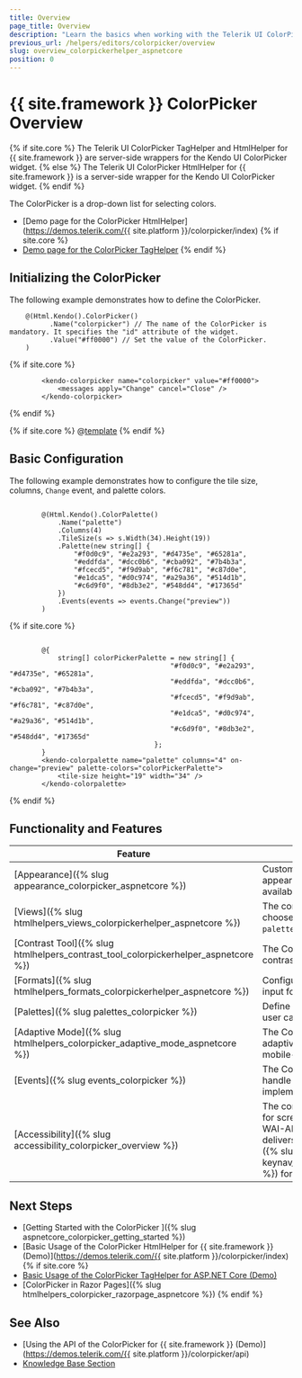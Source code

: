 ```yaml
---
title: Overview
page_title: Overview
description: "Learn the basics when working with the Telerik UI ColorPicker component for {{ site.framework }}."
previous_url: /helpers/editors/colorpicker/overview
slug: overview_colorpickerhelper_aspnetcore
position: 0
---
```


# {{ site.framework }} ColorPicker Overview

{% if site.core %}
The Telerik UI ColorPicker TagHelper and HtmlHelper for {{ site.framework }} are server-side wrappers for the Kendo UI ColorPicker widget.
{% else %}
The Telerik UI ColorPicker HtmlHelper for {{ site.framework }} is a server-side wrapper for the Kendo UI ColorPicker widget.
{% endif %}

The ColorPicker is a drop-down list for selecting colors.

* [Demo page for the ColorPicker HtmlHelper](https://demos.telerik.com/{{ site.platform }}/colorpicker/index)
{% if site.core %}
* [Demo page for the ColorPicker TagHelper](https://demos.telerik.com/aspnet-core/colorpicker/tag-helper)
{% endif %}

## Initializing the ColorPicker

The following example demonstrates how to define the ColorPicker.

```HtmlHelper
    @(Html.Kendo().ColorPicker()
          .Name("colorpicker") // The name of the ColorPicker is mandatory. It specifies the "id" attribute of the widget.
          .Value("#ff0000") // Set the value of the ColorPicker.
    )
```
{% if site.core %}
```TagHelper
        <kendo-colorpicker name="colorpicker" value="#ff0000">
			<messages apply="Change" cancel="Close" />
		</kendo-colorpicker>
```
{% endif %}

{% if site.core %}
@[template](/_contentTemplates/core/declarative-initialization-note.md#declarative-initialization-note)
{% endif %}


## Basic Configuration

The following example demonstrates how to configure the tile size, columns, `Change` event, and palette colors.

```HtmlHelper

        @(Html.Kendo().ColorPalette()
			.Name("palette")
			.Columns(4)
			.TileSize(s => s.Width(34).Height(19))
			.Palette(new string[] {
				"#f0d0c9", "#e2a293", "#d4735e", "#65281a",
				"#eddfda", "#dcc0b6", "#cba092", "#7b4b3a",
				"#fcecd5", "#f9d9ab", "#f6c781", "#c87d0e",
				"#e1dca5", "#d0c974", "#a29a36", "#514d1b",
				"#c6d9f0", "#8db3e2", "#548dd4", "#17365d"
			})
			.Events(events => events.Change("preview"))
		)
```
{% if site.core %}
```TagHelper

		@{
			string[] colorPickerPalette = new string[] {
                                        "#f0d0c9", "#e2a293", "#d4735e", "#65281a",
                                        "#eddfda", "#dcc0b6", "#cba092", "#7b4b3a",
                                        "#fcecd5", "#f9d9ab", "#f6c781", "#c87d0e",
                                        "#e1dca5", "#d0c974", "#a29a36", "#514d1b",
                                        "#c6d9f0", "#8db3e2", "#548dd4", "#17365d"
                                    };
		}
        <kendo-colorpalette name="palette" columns="4" on-change="preview" palette-colors="colorPickerPalette">
			<tile-size height="19" width="34" />
		</kendo-colorpalette>
```
{% endif %}

## Functionality and Features

|Feature|Description|
|-------|-----------|
| [Appearance]({% slug appearance_colorpicker_aspnetcore %})| Customize the ColorPicker appearance by using the available options. |
| [Views]({% slug htmlhelpers_views_colorpickerhelper_aspnetcore %})| The component allows you to choose between `gradient` or `palette` view types. |
| [Contrast Tool]({% slug htmlhelpers_contrast_tool_colorpickerhelper_aspnetcore %})| The ColorPicker supports a contrast tool. |
| [Formats]({% slug htmlhelpers_formats_colorpickerhelper_aspnetcore %})| Configure the ColorPicker input formats. |
| [Palettes]({% slug palettes_colorpicker %})| Define a color palette that the user can pick from.  |
| [Adaptive Mode]({% slug htmlhelpers_colorpicker_adaptive_mode_aspnetcore %})| The ColorPicker supports an adaptive mode that renders a mobile-friendly popup. |
| [Events]({% slug events_colorpicker %})| The ColorPicker allows you to handle its events and implement any custom logic. |
| [Accessibility]({% slug accessibility_colorpicker_overview %})| The component is accessible for screen readers, supports WAI-ARIA attributes, and delivers [keyboard shortcuts]({% slug keynav_aspnetcore_colorpicker %}) for faster navigation. |

## Next Steps

* [Getting Started with the ColorPicker ]({% slug aspnetcore_colorpicker_getting_started %})
* [Basic Usage of the ColorPicker HtmlHelper for {{ site.framework }} (Demo)](https://demos.telerik.com/{{ site.platform }}/colorpicker/index)
{% if site.core %}
* [Basic Usage of the ColorPicker TagHelper for ASP.NET Core (Demo)](https://demos.telerik.com/aspnet-core/colorpicker/tag-helper)
* [ColorPicker in Razor Pages]({% slug htmlhelpers_colorpicker_razorpage_aspnetcore %})
{% endif %}

## See Also

* [Using the API of the ColorPicker for {{ site.framework }} (Demo)](https://demos.telerik.com/{{ site.platform }}/colorpicker/api)
* [Knowledge Base Section](/knowledge-base)
